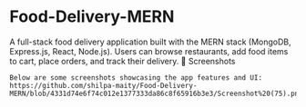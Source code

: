 # Food-Delivery-MERN
A full-stack food delivery application built with the MERN stack (MongoDB, Express.js, React, Node.js). Users can browse restaurants, add food items to cart, place orders, and track their delivery.
📸 Screenshots

    Below are some screenshots showcasing the app features and UI:
    https://github.com/shilpa-maity/Food-Delivery-MERN/blob/4331d74e6f74c012e1377333da86c8f65916b3e3/Screenshot%20(75).png
